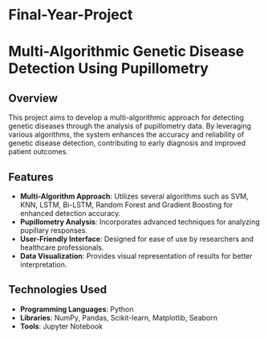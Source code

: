 # Final-Year-Project

# Multi-Algorithmic Genetic Disease Detection Using Pupillometry

## Overview
This project aims to develop a multi-algorithmic approach for detecting genetic diseases through the analysis of pupillometry data. By leveraging various algorithms, the system enhances the accuracy and reliability of genetic disease detection, contributing to early diagnosis and improved patient outcomes.

## Features
- **Multi-Algorithm Approach**: Utilizes several algorithms such as SVM, KNN, LSTM, Bi-LSTM, Random Forest and Gradient Boosting for enhanced detection accuracy.
- **Pupillometry Analysis**: Incorporates advanced techniques for analyzing pupillary responses.
- **User-Friendly Interface**: Designed for ease of use by researchers and healthcare professionals.
- **Data Visualization**: Provides visual representation of results for better interpretation.

## Technologies Used
- **Programming Languages**: Python
- **Libraries**: NumPy, Pandas, Scikit-learn, Matplotlib, Seaborn 
- **Tools**: Jupyter Notebook

